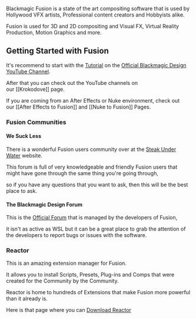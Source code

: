 Blackmagic Fusion is a state of the art compositing software that is used by Hollywood VFX artists, Professional content creators and Hobbyists alike.

Fusion is used for 3D and 2D compositing and Visual FX, Virtual Reality Production, Motion Graphics and more.

## Getting Started with Fusion


It's recommend to start with the [Tutorial](https://youtu.be/nWk6kY6wleU) on the [Official Blackmagic Design YouTube Channel](https://www.youtube.com/channel/UCufB8sMVyP9JEScMjLz74YA).

After that you can check out the YouTube channels on our [[Krokodove]] page.

If you are coming from an After Effects or Nuke environment, check out our [[After Effects to Fusion]] and [[Nuke to Fusion]] Pages.

### Fusion Communities

#### We Suck Less

There is a wonderful Fusion users community over at the [Steak Under Water](https://www.steakunderwater.com/wesuckless) website.

This forum is full of very knowledgeable and friendly Fusion users that might have gone through the same thing you're going through,

so if you have any questions that you want to ask, then this will be the best place to ask.

#### The Blackmagic Design Forum

This is the [Official Forum](https://forum.blackmagicdesign.com/) that is managed by the developers of Fusion,

it isn't as active as WSL but it can be a great place to grab the attention of the developers to report bugs or issues with the software.

### Reactor

This is an amazing extension manager for Fusion.

It allows you to install Scripts, Presets, Plug-ins and Comps that were created for the Community by the Community.

Reactor is home to hundreds of Extensions that make Fusion more powerful than it already is.

Here is that page where you can [Download Reactor](https://www.steakunderwater.com/wesuckless/viewtopic.php?f=32&t=1814)